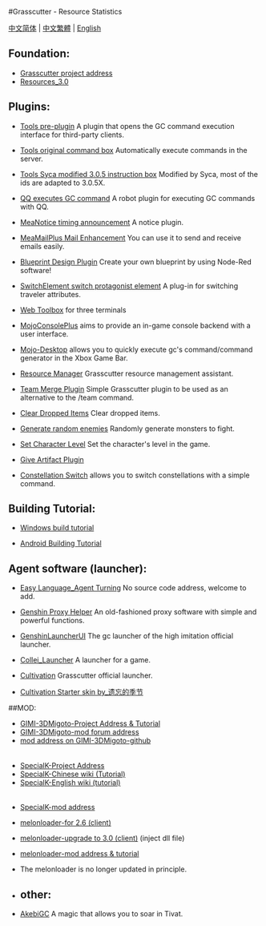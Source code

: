 #Grasscutter - Resource Statistics

[中文简体](https://github.com/Yuer-QAQ/Grasscutter-Plugin/blob/main/README.md) | [中文繁體](https://github.com/Yuer-QAQ/Grasscutter-Plugin/blob/main/README_zh-TW.md) | [English](https://github.com/Yuer-QAQ/Grasscutter-Plugin/blob/main/README_en-US.md)

## Foundation:

* [Grasscutter project address](https://github.com/Grasscutters/Grasscutter)
* [Resources_3.0](https://github.com/tamilpp25/Grasscutter_Resources)

## Plugins:

* [Tools pre-plugin](https://github.com/jie65535/gc-opencommand-plugin) A plugin that opens the GC command execution interface for third-party clients.

* [Tools original command box](https://github.com/jie65535/GrasscutterCommandGenerator) Automatically execute commands in the server.

* [Tools Syca modified 3.0.5 instruction box](https://github.com/TeyvatL/GrasscutterTool-3.0.5) Modified by Syca, most of the ids are adapted to 3.0.5X.

* [QQ executes GC command](https://github.com/jie65535/JGrasscutterCommand) A robot plugin for executing GC commands with QQ.

* [MeaNotice timing announcement](https://github.com/Coooookies/Grasscutter-MeaNotice) A notice plugin.

* [MeaMailPlus Mail Enhancement](https://github.com/Coooookies/Grasscutter-MeaMailPlus) You can use it to send and receive emails easily.

* [Blueprint Design Plugin](https://github.com/liujiaqi7998/EasyGrasscutters) Create your own blueprint by using Node-Red software!

* [SwitchElement switch protagonist element](https://github.com/Penelopeep/SwitchElementTraveller) A plug-in for switching traveler attributes.

* [Web Toolbox](https://github.com/liujiaqi7998/GrasscuttersWebDashboard) for three terminals

* [MojoConsolePlus](https://github.com/gc-mojoconsole/gc-mojoconsole-backend) aims to provide an in-game console backend with a user interface.

* [Mojo-Desktop](https://github.com/gc-toolkit/Mojo-Desktop) allows you to quickly execute gc's command/command generator in the Xbox Game Bar.

* [Resource Manager](https://github.com/gc-toolkit/gc-cli) Grasscutter resource management assistant.

* [Team Merge Plugin](https://github.com/Penelopeep/TeamMerge) Simple Grasscutter plugin to be used as an alternative to the /team command.

* [Clear Dropped Items](https://github.com/hamusuke0323/DroppedItemsKiller) Clear dropped items.

* [Generate random enemies](https://github.com/NotThorny/MobWave) Randomly generate monsters to fight.

* [Set Character Level](https://github.com/NotThorny/setLevel) Set the character's level in the game.

* [Give Artifact Plugin](https://github.com/snoobi-seggs/GiveArtifactPlugin)

* [Constellation Switch](https://github.com/Penelopeep/SetConstellation_Plugin) allows you to switch constellations with a simple command.

## Building Tutorial:

* [Windows build tutorial](https://www.rainkavik.com/archives/254/)

* [Android Building Tutorial](https://github.com/ElaXan/GCAndroid)

## Agent software (launcher):

* [Easy Language_Agent Turning](https://cloud.rainkavik.com/s/gKBcV) No source code address, welcome to add.

* [Genshin Proxy Helper](https://github.com/liujiaqi7998/genshinclienthelper) An old-fashioned proxy software with simple and powerful functions.

* [GenshinLauncherUI](https://github.com/gc-toolkit/GenshinLauncher) The gc launcher of the high imitation official launcher.

* [Collei_Launcher](https://github.com/Bambi5/Collei_Launcher) A launcher for a game.

* [Cultivation](https://github.com/Grasscutters/Cultivation/blob/main/README_zh-CN.md) Grasscutter official launcher.
* [Cultivation Starter skin by_遗忘的季节](https://github.com/Yuer-QAQ/Grasscutter-Plugin/blob/main/Custom%20skins_en-US.md)

##MOD:
* [GIMI-3DMigoto-Project Address & Tutorial](https://github.com/SilentNightSound/GI-Model-Importer)
* [GIMI-3DMigoto-mod forum address](https://gamebanana.com/mods/games/8552)
* [mod address on GIMI-3DMigoto-github](https://github.com/SilentNightSound/GI-Model-Importer-Assets)
 ######
* [SpecialK-Project Address](https://github.com/SpecialKO/SpecialK)
* [SpecialK-Chinese wiki (Tutorial)](https://github.com/zeroruka/GI-SKMods-wiki/wiki)
* [SpecialK-English wiki (tutorial)](https://github.com/zeroruka/GI-SKMods/wiki)
 ######
* [SpecialK-mod address](https://github.com/zeroruka/GI-SKMods)
* [melonloader-for 2.6 (client)](https://github.com/lassedds/Melonloader-AnimeGaming)
* [melonloader-upgrade to 3.0 (client)](https://github.com/Taiga74164/ChecksumBypass-GenshinImpact) (inject dll file)
* [melonloader-mod address & tutorial](https://github.com/zeroruka/GI-Assets/tree/main/Mods/Scripts)
* The melonloader is no longer updated in principle.

* ## other:  
* [AkebiGC](https://github.com/AkebiGroup/AkebiGC/blob/master/README_zhHans.md) A magic that allows you to soar in Tivat.